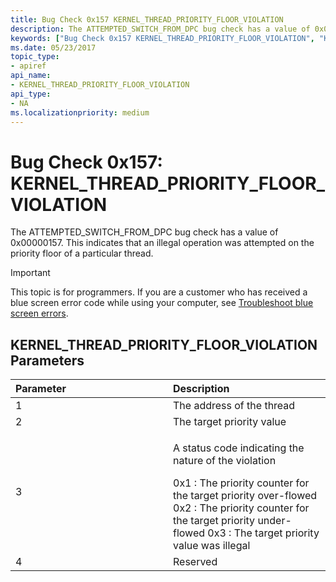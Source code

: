 ```yaml
---
title: Bug Check 0x157 KERNEL_THREAD_PRIORITY_FLOOR_VIOLATION
description: The ATTEMPTED_SWITCH_FROM_DPC bug check has a value of 0x00000157. This indicates that an illegal operation was attempted on the priority floor of a particular thread.
keywords: ["Bug Check 0x157 KERNEL_THREAD_PRIORITY_FLOOR_VIOLATION", "KERNEL_THREAD_PRIORITY_FLOOR_VIOLATION"]
ms.date: 05/23/2017
topic_type:
- apiref
api_name:
- KERNEL_THREAD_PRIORITY_FLOOR_VIOLATION
api_type:
- NA
ms.localizationpriority: medium
---
```


# Bug Check 0x157: KERNEL\_THREAD\_PRIORITY\_FLOOR\_VIOLATION


The ATTEMPTED\_SWITCH\_FROM\_DPC bug check has a value of 0x00000157. This indicates that an illegal operation was attempted on the priority floor of a particular thread.

> [!IMPORTANT]
> This topic is for programmers. If you are a customer who has received a blue screen error code while using your computer, see [Troubleshoot blue screen errors](https://www.windows.com/stopcode).


## KERNEL\_THREAD\_PRIORITY\_FLOOR\_VIOLATION Parameters


<table>
<colgroup>
<col width="50%" />
<col width="50%" />
</colgroup>
<thead>
<tr class="header">
<th align="left">Parameter</th>
<th align="left">Description</th>
</tr>
</thead>
<tbody>
<tr class="odd">
<td align="left">1</td>
<td align="left">The address of the thread</td>
</tr>
<tr class="even">
<td align="left">2</td>
<td align="left">The target priority value</td>
</tr>
<tr class="odd">
<td align="left">3</td>
<td align="left"><p>A status code indicating the nature of the violation</p>
0x1 : The priority counter for the target priority over-flowed
0x2 : The priority counter for the target priority under-flowed
0x3 : The target priority value was illegal</td>
</tr>
<tr class="even">
<td align="left">4</td>
<td align="left">Reserved</td>
</tr>
</tbody>
</table>

 

 

 




